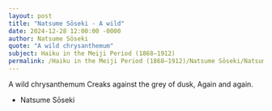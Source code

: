 ```yaml
---
layout: post
title: "Natsume Sōseki - A wild"
date: 2024-12-28 12:00:00 -0000
author: Natsume Sōseki
quote: "A wild chrysanthemum"
subject: Haiku in the Meiji Period (1868–1912)
permalink: /Haiku in the Meiji Period (1868–1912)/Natsume Sōseki/Natsume Sōseki - A wild
---
```


A wild chrysanthemum
Creaks against the grey of dusk,
Again and again.

- Natsume Sōseki
